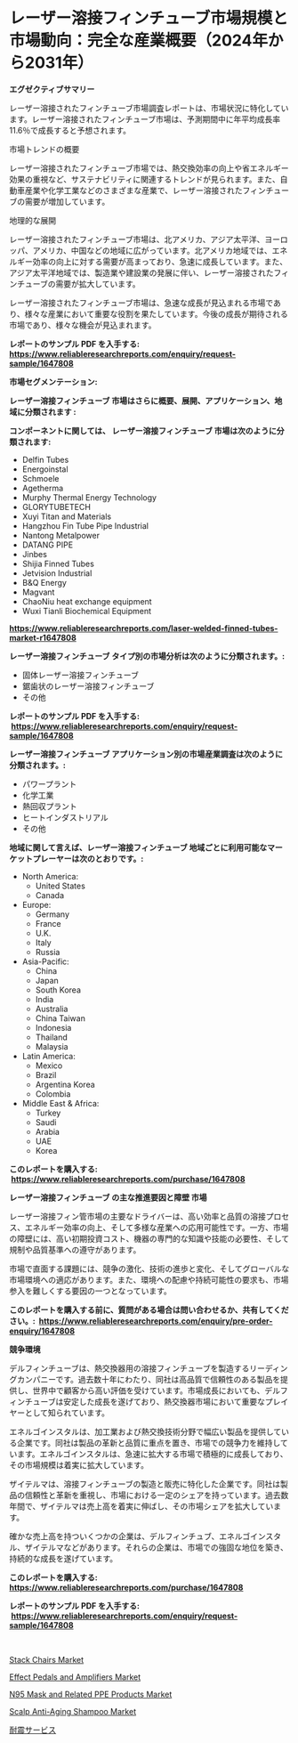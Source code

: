 <p><h1>レーザー溶接フィンチューブ市場規模と市場動向：完全な産業概要（2024年から2031年）</h1></p><p><strong>エグゼクティブサマリー</strong></p>
<p><p>レーザー溶接されたフィンチューブ市場調査レポートは、市場状況に特化しています。レーザー溶接されたフィンチューブ市場は、予測期間中に年平均成長率11.6％で成長すると予想されます。</p><p>市場トレンドの概要</p><p>レーザー溶接されたフィンチューブ市場では、熱交換効率の向上や省エネルギー効果の重視など、サステナビリティに関連するトレンドが見られます。また、自動車産業や化学工業などのさまざまな産業で、レーザー溶接されたフィンチューブの需要が増加しています。</p><p>地理的な展開</p><p>レーザー溶接されたフィンチューブ市場は、北アメリカ、アジア太平洋、ヨーロッパ、アメリカ、中国などの地域に広がっています。北アメリカ地域では、エネルギー効率の向上に対する需要が高まっており、急速に成長しています。また、アジア太平洋地域では、製造業や建設業の発展に伴い、レーザー溶接されたフィンチューブの需要が拡大しています。</p><p>レーザー溶接されたフィンチューブ市場は、急速な成長が見込まれる市場であり、様々な産業において重要な役割を果たしています。今後の成長が期待される市場であり、様々な機会が見込まれます。</p></p>
<p><strong>レポートのサンプル PDF を入手する: <a href="https://www.reliableresearchreports.com/enquiry/request-sample/1647808">https://www.reliableresearchreports.com/enquiry/request-sample/1647808</a></strong></p>
<p><strong>市場セグメンテーション:</strong></p>
<p><strong> レーザー溶接フィンチューブ 市場はさらに概要、展開、アプリケーション、地域に分類されます :</strong></p>
<p><strong>コンポーネントに関しては、 レーザー溶接フィンチューブ 市場は次のように分類されます: &nbsp;</strong></p>
<p><ul><li>Delfin Tubes</li><li>Energoinstal</li><li>Schmoele</li><li>Agetherma</li><li>Murphy Thermal Energy Technology</li><li>GLORYTUBETECH</li><li>Xuyi Titan and Materials</li><li>Hangzhou Fin Tube Pipe Industrial</li><li>Nantong Metalpower</li><li>DATANG PIPE</li><li>Jinbes</li><li>Shijia Finned Tubes</li><li>Jetvision Industrial</li><li>B&Q Energy</li><li>Magvant</li><li>ChaoNiu heat exchange equipment</li><li>Wuxi Tianli Biochemical Equipment</li></ul></p>
<p><strong><a href="https://www.reliableresearchreports.com/laser-welded-finned-tubes-market-r1647808">https://www.reliableresearchreports.com/laser-welded-finned-tubes-market-r1647808</a></strong></p>
<p><strong> レーザー溶接フィンチューブ タイプ別の市場分析は次のように分類されます。:</strong></p>
<p><ul><li>固体レーザー溶接フィンチューブ</li><li>鋸歯状のレーザー溶接フィンチューブ</li><li>その他</li></ul></p>
<p><strong>レポートのサンプル PDF を入手する: &nbsp;<a href="https://www.reliableresearchreports.com/enquiry/request-sample/1647808">https://www.reliableresearchreports.com/enquiry/request-sample/1647808</a></strong></p>
<p><strong> レーザー溶接フィンチューブ アプリケーション別の市場産業調査は次のように分類されます。:</strong></p>
<p><ul><li>パワープラント</li><li>化学工業</li><li>熱回収プラント</li><li>ヒートインダストリアル</li><li>その他</li></ul></p>
<p><strong>地域に関して言えば、レーザー溶接フィンチューブ 地域ごとに利用可能なマーケットプレーヤーは次のとおりです。:</strong></p>
<p><ul>
    <li>
        North America:
        <ul>
            <li>United States</li>
            <li>Canada</li>
        </ul>
    </li>
    <li>
        Europe:
        <ul>
            <li>Germany</li>
            <li>France</li>
            <li>U.K.</li>
            <li>Italy</li>
            <li>Russia</li>
        </ul>
    </li>
    <li>
        Asia-Pacific:
        <ul>
            <li>China</li>
            <li>Japan</li>
            <li>South Korea</li>
            <li>India</li>
            <li>Australia</li>
            <li>China Taiwan</li>
            <li>Indonesia</li>
            <li>Thailand</li>
            <li>Malaysia</li>
        </ul>
    </li>
    <li>
        Latin America:
        <ul>
            <li>Mexico</li>
            <li>Brazil</li>
            <li>Argentina Korea</li>
            <li>Colombia</li>
        </ul>
    </li>
    <li>
        Middle East & Africa:
        <ul>
            <li>Turkey</li>
            <li>Saudi</li>
            <li>Arabia</li>
            <li>UAE</li>
            <li>Korea</li>
        </ul>
    </li>
    </ul></p>
<p><strong>このレポートを購入する: &nbsp;<a href="https://www.reliableresearchreports.com/purchase/1647808">https://www.reliableresearchreports.com/purchase/1647808</a></strong></p>
<p><strong>レーザー溶接フィンチューブ の主な推進要因と障壁 市場</strong></p>
<p><p>レーザー溶接フィン管市場の主要なドライバーは、高い効率と品質の溶接プロセス、エネルギー効率の向上、そして多様な産業への応用可能性です。一方、市場の障壁には、高い初期投資コスト、機器の専門的な知識や技能の必要性、そして規制や品質基準への遵守があります。</p><p>市場で直面する課題には、競争の激化、技術の進歩と変化、そしてグローバルな市場環境への適応があります。また、環境への配慮や持続可能性の要求も、市場参入を難しくする要因の一つとなっています。</p></p>
<p><strong>このレポートを購入する前に、質問がある場合は問い合わせるか、共有してください。:&nbsp; <a href="https://www.reliableresearchreports.com/enquiry/pre-order-enquiry/1647808">https://www.reliableresearchreports.com/enquiry/pre-order-enquiry/1647808</a></strong></p>
<p><strong>競争環境</strong></p>
<p><p>デルフィンチューブは、熱交換器用の溶接フィンチューブを製造するリーディングカンパニーです。過去数十年にわたり、同社は高品質で信頼性のある製品を提供し、世界中で顧客から高い評価を受けています。市場成長においても、デルフィンチューブは安定した成長を遂げており、熱交換器市場において重要なプレイヤーとして知られています。</p><p>エネルゴインスタルは、加工業および熱交換技術分野で幅広い製品を提供している企業です。同社は製品の革新と品質に重点を置き、市場での競争力を維持しています。エネルゴインスタルは、急速に拡大する市場で積極的に成長しており、その市場規模は着実に拡大しています。</p><p>ザイテルマは、溶接フィンチューブの製造と販売に特化した企業です。同社は製品の信頼性と革新を重視し、市場における一定のシェアを持っています。過去数年間で、ザイテルマは売上高を着実に伸ばし、その市場シェアを拡大しています。</p><p>確かな売上高を持ついくつかの企業は、デルフィンチュブ、エネルゴインスタル、ザイテルマなどがあります。それらの企業は、市場での強固な地位を築き、持続的な成長を遂げています。</p></p>
<p><strong>このレポートを購入する: &nbsp; <a href="https://www.reliableresearchreports.com/purchase/1647808">https://www.reliableresearchreports.com/purchase/1647808</a></strong></p>
<p><strong>レポートのサンプル PDF を入手する: &nbsp;<a href="https://www.reliableresearchreports.com/enquiry/request-sample/1647808">https://www.reliableresearchreports.com/enquiry/request-sample/1647808</a></strong><strong></strong></p>
<p>&nbsp;</p>
<p><p><a href="https://issuu.com/reportprime-2/docs/stack-chairs-market-size-2030.pptx">Stack Chairs Market</a></p><p><a href="https://github.com/SheilaBruen2023/Market-Research-Report-List-1/blob/main/effect-pedals-and-amplifiers-market.md">Effect Pedals and Amplifiers Market</a></p><p><a href="https://github.com/marthawweekle/Market-Research-Report-List-1/blob/main/n95-mask-and-related-ppe-products-market.md">N95 Mask and Related PPE Products Market</a></p><p><a href="https://www.linkedin.com/pulse/scalp-anti-aging-shampoo-market-furnishes-information-mnyxf">Scalp Anti-Aging Shampoo Market</a></p><p><a href="https://github.com/schmahlson/Market-Research-Report-List-1/blob/main/228247065196.md">耐震サービス</a></p></p>